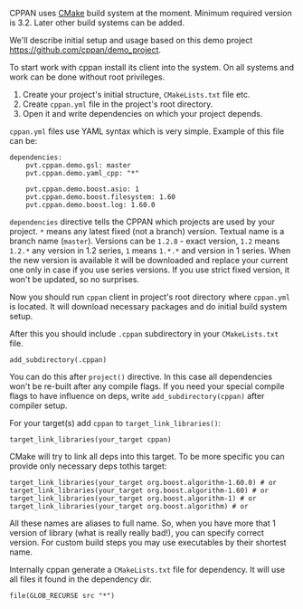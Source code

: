 CPPAN uses [CMake](cmake.org) build system at the moment. Minimum required version is 3.2. Later other build systems can be added.

We'll describe initial setup and usage based on this demo project https://github.com/cppan/demo_project.

To start work with cppan install its client into the system. On all systems and work can be done without root privileges.
  1. Create your project's initial structure, `CMakeLists.txt` file etc.
  2. Create `cppan.yml` file in the project's root directory.
  3. Open it and write dependencies on which your project depends.

`cppan.yml` files use YAML syntax which is very simple. Example of this file can be:

    dependencies:
        pvt.cppan.demo.gsl: master
        pvt.cppan.demo.yaml_cpp: "*"

        pvt.cppan.demo.boost.asio: 1
        pvt.cppan.demo.boost.filesystem: 1.60
        pvt.cppan.demo.boost.log: 1.60.0

`dependencies` directive tells the CPPAN which projects are used by your project. `*` means any latest fixed (not a branch) version. Textual name is a branch name (`master`). Versions can be `1.2.8` - exact version, `1.2` means `1.2.*` any version in 1.2 series, `1` means `1.*.*` and version in 1 series. When the new version is available it will be downloaded and replace your current one only in case if you use series versions. If you use strict fixed version, it won't be updated, so no surprises.

Now you should run `cppan` client in project's root directory where `cppan.yml` is located. It will download necessary packages and do initial build system setup.

After this you should include `.cppan` subdirectory in your `CMakeLists.txt` file.

    add_subdirectory(.cppan)

You can do this after `project()` directive. In this case all dependencies won't be re-built after any compile flags. If you need your special compile flags to have influence on deps, write `add_subdirectory(cppan)` after compiler setup.

For your target(s) add `cppan` to `target_link_libraries()`:

    target_link_libraries(your_target cppan)

CMake will try to link all deps into this target. To be more specific you can provide only necessary deps tothis target:

    target_link_libraries(your_target org.boost.algorithm-1.60.0) # or
    target_link_libraries(your_target org.boost.algorithm-1.60) # or
    target_link_libraries(your_target org.boost.algorithm-1) # or
    target_link_libraries(your_target org.boost.algorithm) # or

All these names are aliases to full name. So, when you have more that 1 version of library (what is really really bad!), you can specify correct version.
For custom build steps you may use executables by their shortest name.

Internally cppan generate a `CMakeLists.txt` file for dependency. It will use all files it found in the dependency dir.

    file(GLOB_RECURSE src "*")
